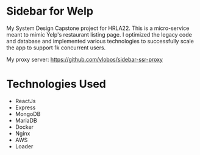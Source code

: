 # Sidebar for Welp

My System Design Capstone project for HRLA22. This is a micro-service meant to mimic Yelp's restaurant listing page. I optimized the legacy code and database and implemented various technologies to successfully scale the app to support 1k concurrent users. 

My proxy server: https://github.com/vlobos/sidebar-ssr-proxy

# Technologies Used
- ReactJs
- Express
- MongoDB
- MariaDB
- Docker
- Nginx
- AWS
- Loader
